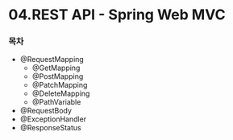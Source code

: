 # 04.REST API - Spring Web MVC

### 목차

* @RequestMapping
  * @GetMapping
  * @PostMapping
  * @PatchMapping
  * @DeleteMapping
  * @PathVariable
* @RequestBody
* @ExceptionHandler
* @ResponseStatus
